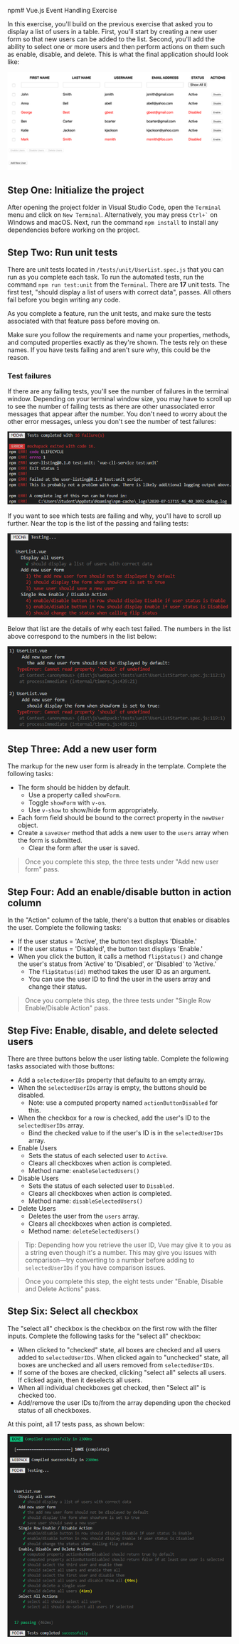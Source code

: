 npm# Vue.js Event Handling Exercise

In this exercise, you'll build on the previous exercise that asked you to display a list of users in a table. First, you'll start by creating a new user form so that new users can be added to the list. Second, you'll add the ability to select one or more users and then perform actions on them such as enable, disable, and delete. This is what the final application should look like:

![Exercise Final](./img/completed-application.png)

## Step One: Initialize the project

After opening the project folder in Visual Studio Code, open the `Terminal` menu and click on `New Terminal`. Alternatively, you may press `` Ctrl+` `` on Windows and macOS. Next, run the command `npm install` to install any dependencies before working on the project.

## Step Two: Run unit tests

There are unit tests located in `/tests/unit/UserList.spec.js` that you can run as you complete each task. To run the automated tests, run the command `npm run test:unit` from the `Terminal`. There are **17** unit tests. The first test, "should display a list of users with correct data", passes. All others fail before you begin writing any code.

As you complete a feature, run the unit tests, and make sure the tests associated with that feature pass before moving on.

Make sure you follow the requirements and name your properties, methods, and computed properties exactly as they're shown. The tests rely on these names. If you have tests failing and aren't sure why, this could be the reason.

### Test failures

If there are any failing tests, you'll see the number of failures in the terminal window. Depending on your terminal window size, you may have to scroll up to see the number of failing tests as there are other unassociated error messages that appear after the number. You don't need to worry about the other error messages, unless you don't see the number of test failures:

![Tests completed with failures](./img/most-tests-fail.png)

If you want to see which tests are failing and why, you'll have to scroll up further. Near the top is the list of the passing and failing tests:

![Test failure list](./img/test-failure-list.png)

Below that list are the details of why each test failed. The numbers in the list above correspond to the numbers in the list below:

![Test failure details](./img/test-failure-details.png)

## Step Three: Add a new user form

The markup for the new user form is already in the template. Complete the following tasks:

- The form should be hidden by default.
  - Use a property called `showForm`.
  - Toggle `showForm` with `v-on`.
  - Use `v-show` to show/hide form appropriately.
- Each form field should be bound to the correct property in the `newUser` object.
- Create a `saveUser` method that adds a new user to the `users` array when the form is submitted.
  - Clear the form after the user is saved.

> Once you complete this step, the three tests under "Add new user form" pass.

## Step Four: Add an enable/disable button in action column

In the "Action" column of the table, there's a button that enables or disables the user. Complete the following tasks:

- If the user status = 'Active', the button text displays 'Disable.'
- If the user status = 'Disabled', the button text displays 'Enable.'
- When you click the button, it calls a method `flipStatus()` and change the user's status from 'Active' to 'Disabled', or 'Disabled' to 'Active.'
  - The `flipStatus(id)` method takes the user ID as an argument.
  - You can use the user ID to find the user in the users array and change their status.

> Once you complete this step, the three tests under "Single Row Enable/Disable Action" pass.

## Step Five: Enable, disable, and delete selected users

There are three buttons below the user listing table. Complete the following tasks associated with those buttons:

- Add a `selectedUserIDs` property that defaults to an empty array.
- When the `selectedUserIDs` array is empty, the buttons should be disabled.
  - Note: use a computed property named `actionButtonDisabled` for this.
- When the checkbox for a row is checked, add the user's ID to the `selectedUserIDs` array.
  - Bind the checked value to if the user's ID is in the `selectedUserIDs` array.
- Enable Users
  - Sets the status of each selected user to `Active`.
  - Clears all checkboxes when action is completed.
  - Method name: `enableSelectedUsers()`
- Disable Users
  - Sets the status of each selected user to `Disabled`.
  - Clears all checkboxes when action is completed.
  - Method name: `disableSelectedUsers()`
- Delete Users
  - Deletes the user from the `users` array.
  - Clears all checkboxes when action is completed.
  - Method name: `deleteSelectedUsers()`

> Tip: Depending how you retrieve the user ID, Vue may give it to you as a string even though it's a number. This may give you issues with comparison—try converting to a number before adding to `selectedUserIDs` if you have comparison issues.

> Once you complete this step, the eight tests under "Enable, Disable and Delete Actions" pass.

## Step Six: Select all checkbox

The "select all" checkbox is the checkbox on the first row with the filter inputs. Complete the following tasks for the "select all" checkbox:

- When clicked to "checked" state, all boxes are checked and all users added to `selectedUserIDs`. When clicked again to "unchecked" state, all boxes are unchecked and all users removed from `selectedUserIDs`.
- If some of the boxes are checked, clicking "select all" selects all users. If clicked again, then it deselects all users.
- When all individual checkboxes get checked, then "Select all" is checked too.
- Add/remove the user IDs to/from the array depending upon the checked status of all checkboxes.

At this point, all 17 tests pass, as shown below:

![All Tests Pass](./img/all-tests-pass.png)
